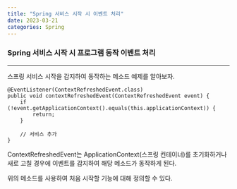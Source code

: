 ```yaml
---
title: "Spring 서비스 시작 시 이벤트 처리"
date: 2023-03-21
categories: Spring
---
```


### Spring 서비스 시작 시 프로그램 동작 이벤트 처리

---

스프링 서비스 시작을 감지하여 동작하는 메소드 예제를 알아보자.

```
@EventListener(ContextRefreshedEvent.class)
public void contextRefreshedEvent(ContextRefreshedEvent event) {
    if (!event.getApplicationContext().equals(this.applicationContext)) {
        return;
    }

    // 서비스 추가
}
```
ContextRefreshedEvent는 ApplicationContext(스프링 컨테이너)를 초기화하거나 새로 고칠 경우에 이벤트를 감지하여 해당 메소드가 동작하게 된다.

위의 메소드를 사용하여 처음 시작할 기능에 대해 정의할 수 있다.
